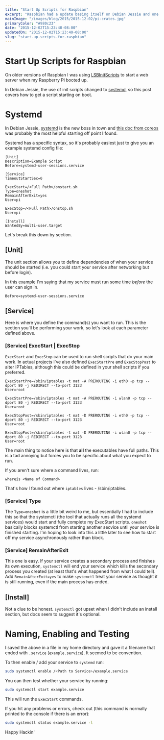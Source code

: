 ```yaml
---
title: "Start Up Scripts for Raspbian"
excerpt: "Raspbian had a update basing itself on Debian Jessie and one change that came with this is a change in the tool used for start up dependencies, this is how I'm now auto-starting a web server on a pi."
mainImage: "/images/blog/2015/2015-12-02/pi-crates.jpg"
primaryColor: "#980c23"
date: "2015-12-02T15:23:40-08:00"
updatedOn: "2015-12-02T15:23:40-08:00"
slug: "start-up-scripts-for-raspbian"
---
```


# Start Up Scripts for Raspbian

On older versions of Raspbian I was using [LSBInitScripts](https://wiki.debian.org/LSBInitScripts) to start a web server when my Raspberry Pi booted up.

In Debian Jessie, the use of init scripts changed to [systemd](https://wiki.debian.org/systemd), so this post covers how to get a script starting on boot.

# Systemd

In Debian Jessie, [systemd](https://wiki.debian.org/systemd) is the new boss in town and [this doc from coreos](https://coreos.com/docs/launching-containers/launching/getting-started-with-systemd/) was probably the most helpful starting off point I found.

Systemd has a specific syntax, so it's probably easiest just to give you an example systemd config file:

```
[Unit]
Description=Example Script
Before=systemd-user-sessions.service

[Service]
TimeoutStartSec=0

ExecStart=/<Full Path>/onstart.sh
Type=oneshot
RemainAfterExit=yes
User=pi

ExecStop=/<Full Path>/onstop.sh
User=pi

[Install]
WantedBy=multi-user.target
```

Let's break this down by section.

## [Unit]

The unit section allows you to define dependencies of when your service should be started (i.e. you could start your service after networking but before login).

In this example I'm saying that my service must run some time *before* the user can sign in.

```
Before=systemd-user-sessions.service
```

## [Service]

Here is where you define the command(s) you want to run. This is the section you'll be performing your work, so let's look at each parameter defined above.

### [Service] ExecStart | ExecStop

`ExecStart` and `ExecStop` can be used to run shell scripts that do your main work. In actual projects I've also defined `ExecStartPre` and `ExecStopPost` to alter IPTables, although this could be defined in your shell scripts if you preferred.

```
ExecStartPre=/sbin/iptables -t nat -A PREROUTING -i eth0 -p tcp --dport 80 -j REDIRECT --to-port 3123
User=root

ExecStartPre=/sbin/iptables -t nat -A PREROUTING -i wlan0 -p tcp --dport 80 -j REDIRECT --to-port 3123
User=root

ExecStopPost=/sbin/iptables -t nat -D PREROUTING -i eth0 -p tcp --dport 80 -j REDIRECT --to-port 3123
User=root

ExecStopPost=/sbin/iptables -t nat -D PREROUTING -i wlan0 -p tcp --dport 80 -j REDIRECT --to-port 3123
User=root
```

The main thing to notice here is that **all** the executables have full paths. This is a tad annoying but forces you to be specific about what you expect to run.

If you aren't sure where a command lives, run:

```
whereis <Name of Command>
```

That's how I found out where `iptables` lives - /sbin/iptables.

### [Service] Type

The `Type=oneshot` is a little bit weird to me, but essentially I had to include this so that the systemctl (the tool that actually runs all the systemd services) would start and fully complete my ExecStart scripts. `oneshot` basically blocks systemctl from starting another secvice until your service is finished starting. I'm hoping to look into this a little later to see how to start off my service asynchronously rather than block.

### [Service] RemainAfterExit

This one is easy. If your service creates a secondary process and finishes its own execution, `systemctl` will end your service which kills the secondary process you created (at least that's what happened from what I could tell). Add `RemainAfterExit=yes` to make `systemctl` treat your service as thought it is still running, even if the main process has ended.

## [Install]

Not a clue to be honest. `systemctl` got upset when I didn't include an install section, but docs seem to suggest it's optional.

# Naming, Enabling and Testing

I saved the above in a file in my home directory and gave it a filename that ended with `.service` (`example.service`). It seemed to be convention.

To then enable / add your service to `systemd` run:

```bash
sudo systemctl enable /<Path to Service>/example.service
```

You can then test whether your service by running:

```bash
sudo systemctl start example.service
```

This will run the `ExecStart` commands.

If you hit any problems or errors, check out (this command is normally printed to the console if there is an error):

```bash
sudo systemctl status example.service -l
```

Happy Hackin'
